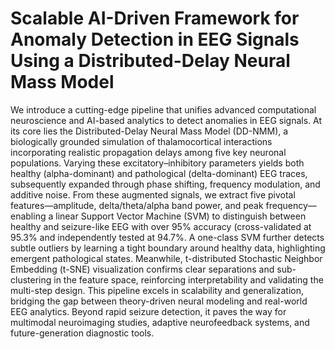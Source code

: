 # Scalable AI-Driven Framework for Anomaly Detection in EEG Signals Using a Distributed-Delay Neural Mass Model

We introduce a cutting-edge pipeline that unifies advanced computational neuroscience and AI-based analytics to detect anomalies in EEG signals. At its core lies the Distributed-Delay Neural Mass Model (DD-NMM), a biologically grounded simulation of thalamocortical interactions incorporating realistic propagation delays among five key neuronal populations. Varying these excitatory–inhibitory parameters yields both healthy (alpha-dominant) and pathological (delta-dominant) EEG traces, subsequently expanded through phase shifting, frequency modulation, and additive noise. From these augmented signals, we extract five pivotal features—amplitude, delta/theta/alpha band power, and peak frequency—enabling a linear Support Vector Machine (SVM) to distinguish between healthy and seizure-like EEG with over 95% accuracy (cross-validated at 95.3% and independently tested at 94.7%. A one-class SVM further detects subtle outliers by learning a tight boundary around healthy data, highlighting emergent pathological states. Meanwhile, t-distributed Stochastic Neighbor Embedding (t-SNE) visualization confirms clear separations and sub-clustering in the feature space, reinforcing interpretability and validating the multi-step design. This pipeline excels in scalability and generalization, bridging the gap between theory-driven neural modeling and real-world EEG analytics. Beyond rapid seizure detection, it paves the way for multimodal neuroimaging studies, adaptive neurofeedback systems, and future-generation diagnostic tools.
